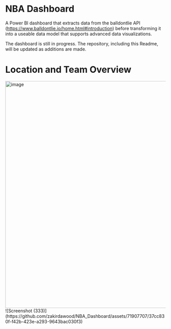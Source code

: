 # NBA Dashboard
A Power BI dashboard that extracts data from the balldontlie API (https://www.balldontlie.io/home.html#introduction) before transforming it into a useable data model that supports advanced data visualizations.

The dashboard is still in progress. The repository, including this Readme, will be updated as additions are made.

# Location and Team Overview
<img width="713" alt="image" src="https://github.com/zakirdawood/NBA_Dashboard/assets/71907707/1d53ed46-cb98-4c94-aa3b-05dd322726f3">
![Screenshot (333)](https://github.com/zakirdawood/NBA_Dashboard/assets/71907707/37cc830f-f42b-423e-a293-9643bac030f3)
